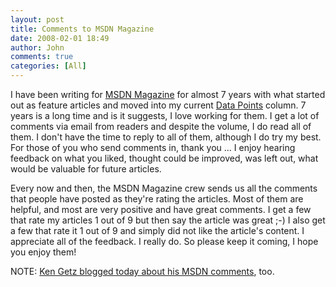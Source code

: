 ```yaml
---
layout: post
title: Comments to MSDN Magazine
date: 2008-02-01 18:49
author: John
comments: true
categories: [All]
---
```

<P>I have been writing for <A href="http://msdn.microsoft.com/msdnmag/default.aspx">MSDN Magazine</A> for almost 7 years with what started out as feature articles and moved into my current <A href="http://msdn.microsoft.com/msdnmag/find/default.aspx?type=Ti&amp;phrase=Data%20Points&amp;words=exact">Data Points</A> column. 7 years is a long time and is it suggests, I love working for them. I get a lot of comments via email from readers and despite the volume, I do read all of them. I don't have the time to reply to all of them, although I do try my best. For those of you who send comments in, thank you ... I enjoy hearing feedback on what you liked, thought could be improved, was left out, what would be valuable for future articles. </P> <P>Every now and then, the MSDN Magazine crew sends us all the comments that people have posted as they're rating the articles. Most of them are helpful, and most are very positive and have great comments. I get a few that rate my articles 1 out of 9 but then say the article was great ;-) I also get a few that rate it 1 out of 9 and simply did not like the article's content. I appreciate all of the feedback. I really do. So please keep it coming, I hope you enjoy them!</P> <P>NOTE: <A href="http://www.mcwtech.com/CS/blogs/keng/archive/2005/04/13/30.aspx">Ken Getz blogged today about his MSDN comments</A>, too.</P> <P>&nbsp;</P>

